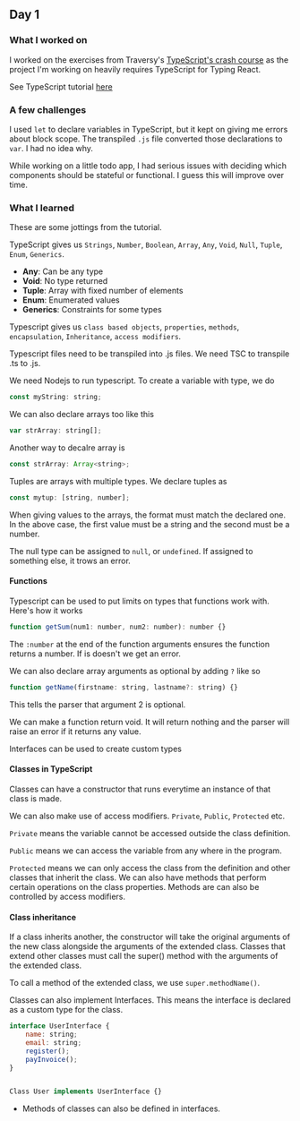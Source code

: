 ## Day 1

### What I worked on
I worked on the exercises from Traversy's [TypeScript's crash course](https://www.youtube.com/watch?v=rAy_3SIqT-E) as the project I'm working on heavily requires TypeScript for Typing React.

See TypeScript tutorial [here](https://www.youtube.com/watch?v=rAy_3SIqT-E)

### A few challenges
I used `let` to declare variables in TypeScript, but it kept on giving me errors about block scope. The transpiled `.js` file converted those declarations to `var`. I had no idea why. 

While working on a little todo app, I had serious issues with deciding which components should be stateful or functional. I guess this will improve over time.

### What I learned

These are some jottings from the tutorial. 

TypeScript gives us `Strings`, `Number`, `Boolean`, `Array`, `Any`, `Void`, `Null`, `Tuple`, `Enum`, `Generics`.

- **Any**: Can be any type
- **Void**: No type returned
- **Tuple**: Array with fixed number of elements
- **Enum**: Enumerated values
- **Generics**: Constraints for some types

Typescript gives us `class based objects`, `properties`, `methods`, `encapsulation`, `Inheritance`, `access modifiers`.

Typescript files need to be transpiled into .js files. We need TSC to transpile .ts to .js.

We need Nodejs to run typescript.
To create a variable with type, we do 

```js
const myString: string;
```

We can also declare arrays too like this

```js
var strArray: string[];
```

Another way to decalre array is 

```js
const strArray: Array<string>;
```

Tuples are arrays with multiple types. We declare tuples as

```js
const mytup: [string, number];
```

When giving values to the arrays, the format must match the declared one. In the above case, the first value must be a string and the second must be a number. 

The null type can be assigned to `null`, or `undefined`. If assigned to something else, it trows an error.

#### Functions
Typescript can be used to put limits on types that functions work with. Here's how it works

```js
function getSum(num1: number, num2: number): number {}
```

The `:number` at the end of the function arguments ensures the function returns a number. If is doesn't we get an error.

We can also declare array arguments as optional by adding `?` like so

```js
function getName(firstname: string, lastname?: string) {}
```

This tells the parser that argument 2 is optional.

We can make a function return void. It will return nothing and the parser will raise an error if it returns any value. 

Interfaces can be used to create custom types

#### Classes in TypeScript

Classes can have a constructor that runs everytime an instance of that class is made. 

We can also make use of access modifiers. `Private`, `Public`, `Protected` etc.

`Private` means the variable cannot be accessed outside the class definition.

`Public` means we can access the variable from any where in the program.

`Protected` means we can only access the class from the definition and other classes that inherit the class.
We can also have methods that perform certain operations on the class properties. Methods are can also be controlled by access modifiers. 

#### Class inheritance

If a class inherits another, the constructor will take the original arguments of the new class alongside the arguments of the extended class. Classes that extend other classes must call the super() method with the arguments of the extended class.

To call a method of the extended class, we use `super.methodName()`.

Classes can also implement Interfaces. This means the interface is declared as a custom type for the class.

```js
interface UserInterface {
    name: string;
    email: string;
    register();
    payInvoice();
}


Class User implements UserInterface {}
```

- Methods of classes can also be defined in interfaces.